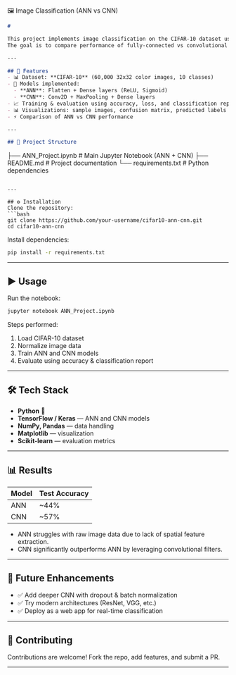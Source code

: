 

🖼️  Image Classification (ANN vs CNN)

```markdown
# 

This project implements image classification on the CIFAR-10 dataset using both an Artificial Neural Network (ANN) and a Convolutional Neural Network (CNN).  
The goal is to compare performance of fully-connected vs convolutional approaches on small image datasets.

---

## 🚀 Features
- 📊 Dataset: **CIFAR-10** (60,000 32x32 color images, 10 classes)
- 🧮 Models implemented:
  - **ANN**: Flatten + Dense layers (ReLU, Sigmoid)
  - **CNN**: Conv2D + MaxPooling + Dense layers
- 📈 Training & evaluation using accuracy, loss, and classification reports
- 📊 Visualizations: sample images, confusion matrix, predicted labels
- ⚡ Comparison of ANN vs CNN performance

---

## 📂 Project Structure
```

├── ANN\_Project.ipynb        # Main Jupyter Notebook (ANN + CNN)
├── README.md                # Project documentation
└── requirements.txt         # Python dependencies

````

---

## ⚙️ Installation
Clone the repository:
```bash
git clone https://github.com/your-username/cifar10-ann-cnn.git
cd cifar10-ann-cnn
````

Install dependencies:

```bash
pip install -r requirements.txt
```

---

## ▶️ Usage

Run the notebook:

```bash
jupyter notebook ANN_Project.ipynb
```

Steps performed:

1. Load CIFAR-10 dataset
2. Normalize image data
3. Train ANN and CNN models
4. Evaluate using accuracy & classification report

---

## 🛠️ Tech Stack

* **Python** 🐍
* **TensorFlow / Keras** — ANN and CNN models
* **NumPy, Pandas** — data handling
* **Matplotlib** — visualization
* **Scikit-learn** — evaluation metrics

---

## 📊 Results

| Model | Test Accuracy |
| ----- | ------------- |
| ANN   | \~44%         |
| CNN   | \~57%         |

* ANN struggles with raw image data due to lack of spatial feature extraction.
* CNN significantly outperforms ANN by leveraging convolutional filters.

---

## 🔮 Future Enhancements

* ✅ Add deeper CNN with dropout & batch normalization
* ✅ Try modern architectures (ResNet, VGG, etc.)
* ✅ Deploy as a web app for real-time classification

---

## 🤝 Contributing

Contributions are welcome! Fork the repo, add features, and submit a PR.

---



